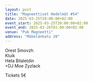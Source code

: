 ```yaml
---
layout: post
title: "Magneettiset Hedelmät #54"
date: 2025-03-25T20:00:00+02:00
event_start: 2025-03-25T20:00:00+02:00
event_end: 2025-03-26T01:00:00+02:00
venue: "Pub Magneetti"
address: "Mäkelänkatu 20"
---
```


Orest Smovzh  
Kluik  
Heta Bilaletdin  
+DJ Moe Zyzlack  
  
Tickets 5€

